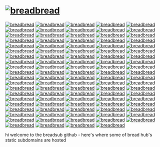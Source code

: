 # [![breadbread](https://user-images.githubusercontent.com/90570076/191613534-fd41e357-b7de-4410-b2d3-6f9416cdfb03.png)](https://cord.breadhub.cc)
[![breadbread](https://user-images.githubusercontent.com/90570076/191613534-fd41e357-b7de-4410-b2d3-6f9416cdfb03.png)](https://cord.breadhub.cc)
[![breadbread](https://user-images.githubusercontent.com/90570076/191613534-fd41e357-b7de-4410-b2d3-6f9416cdfb03.png)](https://cord.breadhub.cc)
[![breadbread](https://user-images.githubusercontent.com/90570076/191613534-fd41e357-b7de-4410-b2d3-6f9416cdfb03.png)](https://cord.breadhub.cc)
[![breadbread](https://user-images.githubusercontent.com/90570076/191613534-fd41e357-b7de-4410-b2d3-6f9416cdfb03.png)](https://cord.breadhub.cc)
[![breadbread](https://user-images.githubusercontent.com/90570076/191613534-fd41e357-b7de-4410-b2d3-6f9416cdfb03.png)](https://cord.breadhub.cc)
[![breadbread](https://user-images.githubusercontent.com/90570076/191613534-fd41e357-b7de-4410-b2d3-6f9416cdfb03.png)](https://cord.breadhub.cc)
[![breadbread](https://user-images.githubusercontent.com/90570076/191613534-fd41e357-b7de-4410-b2d3-6f9416cdfb03.png)](https://cord.breadhub.cc)
[![breadbread](https://user-images.githubusercontent.com/90570076/191613534-fd41e357-b7de-4410-b2d3-6f9416cdfb03.png)](https://cord.breadhub.cc)
[![breadbread](https://user-images.githubusercontent.com/90570076/191613534-fd41e357-b7de-4410-b2d3-6f9416cdfb03.png)](https://cord.breadhub.cc)
[![breadbread](https://user-images.githubusercontent.com/90570076/191613534-fd41e357-b7de-4410-b2d3-6f9416cdfb03.png)](https://cord.breadhub.cc)
[![breadbread](https://user-images.githubusercontent.com/90570076/191613534-fd41e357-b7de-4410-b2d3-6f9416cdfb03.png)](https://cord.breadhub.cc)
[![breadbread](https://user-images.githubusercontent.com/90570076/191613534-fd41e357-b7de-4410-b2d3-6f9416cdfb03.png)](https://cord.breadhub.cc)
[![breadbread](https://user-images.githubusercontent.com/90570076/191613534-fd41e357-b7de-4410-b2d3-6f9416cdfb03.png)](https://cord.breadhub.cc)
[![breadbread](https://user-images.githubusercontent.com/90570076/191613534-fd41e357-b7de-4410-b2d3-6f9416cdfb03.png)](https://cord.breadhub.cc)
[![breadbread](https://user-images.githubusercontent.com/90570076/191613534-fd41e357-b7de-4410-b2d3-6f9416cdfb03.png)](https://cord.breadhub.cc)
[![breadbread](https://user-images.githubusercontent.com/90570076/191613534-fd41e357-b7de-4410-b2d3-6f9416cdfb03.png)](https://cord.breadhub.cc)
[![breadbread](https://user-images.githubusercontent.com/90570076/191613534-fd41e357-b7de-4410-b2d3-6f9416cdfb03.png)](https://cord.breadhub.cc)
[![breadbread](https://user-images.githubusercontent.com/90570076/191613534-fd41e357-b7de-4410-b2d3-6f9416cdfb03.png)](https://cord.breadhub.cc)
[![breadbread](https://user-images.githubusercontent.com/90570076/191613534-fd41e357-b7de-4410-b2d3-6f9416cdfb03.png)](https://cord.breadhub.cc)
[![breadbread](https://user-images.githubusercontent.com/90570076/191613534-fd41e357-b7de-4410-b2d3-6f9416cdfb03.png)](https://cord.breadhub.cc)
[![breadbread](https://user-images.githubusercontent.com/90570076/191613534-fd41e357-b7de-4410-b2d3-6f9416cdfb03.png)](https://cord.breadhub.cc)
[![breadbread](https://user-images.githubusercontent.com/90570076/191613534-fd41e357-b7de-4410-b2d3-6f9416cdfb03.png)](https://cord.breadhub.cc)
[![breadbread](https://user-images.githubusercontent.com/90570076/191613534-fd41e357-b7de-4410-b2d3-6f9416cdfb03.png)](https://cord.breadhub.cc)
[![breadbread](https://user-images.githubusercontent.com/90570076/191613534-fd41e357-b7de-4410-b2d3-6f9416cdfb03.png)](https://cord.breadhub.cc)
[![breadbread](https://user-images.githubusercontent.com/90570076/191613534-fd41e357-b7de-4410-b2d3-6f9416cdfb03.png)](https://cord.breadhub.cc)
[![breadbread](https://user-images.githubusercontent.com/90570076/191613534-fd41e357-b7de-4410-b2d3-6f9416cdfb03.png)](https://cord.breadhub.cc)
[![breadbread](https://user-images.githubusercontent.com/90570076/191613534-fd41e357-b7de-4410-b2d3-6f9416cdfb03.png)](https://cord.breadhub.cc)
[![breadbread](https://user-images.githubusercontent.com/90570076/191613534-fd41e357-b7de-4410-b2d3-6f9416cdfb03.png)](https://cord.breadhub.cc)
[![breadbread](https://user-images.githubusercontent.com/90570076/191613534-fd41e357-b7de-4410-b2d3-6f9416cdfb03.png)](https://cord.breadhub.cc)
[![breadbread](https://user-images.githubusercontent.com/90570076/191613534-fd41e357-b7de-4410-b2d3-6f9416cdfb03.png)](https://cord.breadhub.cc)
[![breadbread](https://user-images.githubusercontent.com/90570076/191613534-fd41e357-b7de-4410-b2d3-6f9416cdfb03.png)](https://cord.breadhub.cc)
[![breadbread](https://user-images.githubusercontent.com/90570076/191613534-fd41e357-b7de-4410-b2d3-6f9416cdfb03.png)](https://cord.breadhub.cc)
[![breadbread](https://user-images.githubusercontent.com/90570076/191613534-fd41e357-b7de-4410-b2d3-6f9416cdfb03.png)](https://cord.breadhub.cc)
[![breadbread](https://user-images.githubusercontent.com/90570076/191613534-fd41e357-b7de-4410-b2d3-6f9416cdfb03.png)](https://cord.breadhub.cc)
[![breadbread](https://user-images.githubusercontent.com/90570076/191613534-fd41e357-b7de-4410-b2d3-6f9416cdfb03.png)](https://cord.breadhub.cc)
[![breadbread](https://user-images.githubusercontent.com/90570076/191613534-fd41e357-b7de-4410-b2d3-6f9416cdfb03.png)](https://cord.breadhub.cc)
[![breadbread](https://user-images.githubusercontent.com/90570076/191613534-fd41e357-b7de-4410-b2d3-6f9416cdfb03.png)](https://cord.breadhub.cc)
[![breadbread](https://user-images.githubusercontent.com/90570076/191613534-fd41e357-b7de-4410-b2d3-6f9416cdfb03.png)](https://cord.breadhub.cc)
[![breadbread](https://user-images.githubusercontent.com/90570076/191613534-fd41e357-b7de-4410-b2d3-6f9416cdfb03.png)](https://cord.breadhub.cc)
[![breadbread](https://user-images.githubusercontent.com/90570076/191613534-fd41e357-b7de-4410-b2d3-6f9416cdfb03.png)](https://cord.breadhub.cc)
[![breadbread](https://user-images.githubusercontent.com/90570076/191613534-fd41e357-b7de-4410-b2d3-6f9416cdfb03.png)](https://cord.breadhub.cc)
[![breadbread](https://user-images.githubusercontent.com/90570076/191613534-fd41e357-b7de-4410-b2d3-6f9416cdfb03.png)](https://cord.breadhub.cc)
[![breadbread](https://user-images.githubusercontent.com/90570076/191613534-fd41e357-b7de-4410-b2d3-6f9416cdfb03.png)](https://cord.breadhub.cc)
[![breadbread](https://user-images.githubusercontent.com/90570076/191613534-fd41e357-b7de-4410-b2d3-6f9416cdfb03.png)](https://cord.breadhub.cc)
[![breadbread](https://user-images.githubusercontent.com/90570076/191613534-fd41e357-b7de-4410-b2d3-6f9416cdfb03.png)](https://cord.breadhub.cc)
[![breadbread](https://user-images.githubusercontent.com/90570076/191613534-fd41e357-b7de-4410-b2d3-6f9416cdfb03.png)](https://cord.breadhub.cc)
[![breadbread](https://user-images.githubusercontent.com/90570076/191613534-fd41e357-b7de-4410-b2d3-6f9416cdfb03.png)](https://cord.breadhub.cc)
[![breadbread](https://user-images.githubusercontent.com/90570076/191613534-fd41e357-b7de-4410-b2d3-6f9416cdfb03.png)](https://cord.breadhub.cc)
[![breadbread](https://user-images.githubusercontent.com/90570076/191613534-fd41e357-b7de-4410-b2d3-6f9416cdfb03.png)](https://cord.breadhub.cc)
[![breadbread](https://user-images.githubusercontent.com/90570076/191613534-fd41e357-b7de-4410-b2d3-6f9416cdfb03.png)](https://cord.breadhub.cc)
[![breadbread](https://user-images.githubusercontent.com/90570076/191613534-fd41e357-b7de-4410-b2d3-6f9416cdfb03.png)](https://cord.breadhub.cc)
[![breadbread](https://user-images.githubusercontent.com/90570076/191613534-fd41e357-b7de-4410-b2d3-6f9416cdfb03.png)](https://cord.breadhub.cc)
[![breadbread](https://user-images.githubusercontent.com/90570076/191613534-fd41e357-b7de-4410-b2d3-6f9416cdfb03.png)](https://cord.breadhub.cc)
[![breadbread](https://user-images.githubusercontent.com/90570076/191613534-fd41e357-b7de-4410-b2d3-6f9416cdfb03.png)](https://cord.breadhub.cc)
[![breadbread](https://user-images.githubusercontent.com/90570076/191613534-fd41e357-b7de-4410-b2d3-6f9416cdfb03.png)](https://cord.breadhub.cc)
[![breadbread](https://user-images.githubusercontent.com/90570076/191613534-fd41e357-b7de-4410-b2d3-6f9416cdfb03.png)](https://cord.breadhub.cc)
[![breadbread](https://user-images.githubusercontent.com/90570076/191613534-fd41e357-b7de-4410-b2d3-6f9416cdfb03.png)](https://cord.breadhub.cc)
[![breadbread](https://user-images.githubusercontent.com/90570076/191613534-fd41e357-b7de-4410-b2d3-6f9416cdfb03.png)](https://cord.breadhub.cc)
[![breadbread](https://user-images.githubusercontent.com/90570076/191613534-fd41e357-b7de-4410-b2d3-6f9416cdfb03.png)](https://cord.breadhub.cc)
[![breadbread](https://user-images.githubusercontent.com/90570076/191613534-fd41e357-b7de-4410-b2d3-6f9416cdfb03.png)](https://cord.breadhub.cc)
[![breadbread](https://user-images.githubusercontent.com/90570076/191613534-fd41e357-b7de-4410-b2d3-6f9416cdfb03.png)](https://cord.breadhub.cc)
[![breadbread](https://user-images.githubusercontent.com/90570076/191613534-fd41e357-b7de-4410-b2d3-6f9416cdfb03.png)](https://cord.breadhub.cc)
[![breadbread](https://user-images.githubusercontent.com/90570076/191613534-fd41e357-b7de-4410-b2d3-6f9416cdfb03.png)](https://cord.breadhub.cc)
[![breadbread](https://user-images.githubusercontent.com/90570076/191613534-fd41e357-b7de-4410-b2d3-6f9416cdfb03.png)](https://cord.breadhub.cc)
[![breadbread](https://user-images.githubusercontent.com/90570076/191613534-fd41e357-b7de-4410-b2d3-6f9416cdfb03.png)](https://cord.breadhub.cc)
[![breadbread](https://user-images.githubusercontent.com/90570076/191613534-fd41e357-b7de-4410-b2d3-6f9416cdfb03.png)](https://cord.breadhub.cc)
[![breadbread](https://user-images.githubusercontent.com/90570076/191613534-fd41e357-b7de-4410-b2d3-6f9416cdfb03.png)](https://cord.breadhub.cc)
[![breadbread](https://user-images.githubusercontent.com/90570076/191613534-fd41e357-b7de-4410-b2d3-6f9416cdfb03.png)](https://cord.breadhub.cc)
[![breadbread](https://user-images.githubusercontent.com/90570076/191613534-fd41e357-b7de-4410-b2d3-6f9416cdfb03.png)](https://cord.breadhub.cc)
[![breadbread](https://user-images.githubusercontent.com/90570076/191613534-fd41e357-b7de-4410-b2d3-6f9416cdfb03.png)](https://cord.breadhub.cc)
[![breadbread](https://user-images.githubusercontent.com/90570076/191613534-fd41e357-b7de-4410-b2d3-6f9416cdfb03.png)](https://cord.breadhub.cc)
[![breadbread](https://user-images.githubusercontent.com/90570076/191613534-fd41e357-b7de-4410-b2d3-6f9416cdfb03.png)](https://cord.breadhub.cc)
[![breadbread](https://user-images.githubusercontent.com/90570076/191613534-fd41e357-b7de-4410-b2d3-6f9416cdfb03.png)](https://cord.breadhub.cc)
[![breadbread](https://user-images.githubusercontent.com/90570076/191613534-fd41e357-b7de-4410-b2d3-6f9416cdfb03.png)](https://cord.breadhub.cc)
[![breadbread](https://user-images.githubusercontent.com/90570076/191613534-fd41e357-b7de-4410-b2d3-6f9416cdfb03.png)](https://cord.breadhub.cc)
[![breadbread](https://user-images.githubusercontent.com/90570076/191613534-fd41e357-b7de-4410-b2d3-6f9416cdfb03.png)](https://cord.breadhub.cc)
[![breadbread](https://user-images.githubusercontent.com/90570076/191613534-fd41e357-b7de-4410-b2d3-6f9416cdfb03.png)](https://cord.breadhub.cc)
[![breadbread](https://user-images.githubusercontent.com/90570076/191613534-fd41e357-b7de-4410-b2d3-6f9416cdfb03.png)](https://cord.breadhub.cc)
[![breadbread](https://user-images.githubusercontent.com/90570076/191613534-fd41e357-b7de-4410-b2d3-6f9416cdfb03.png)](https://cord.breadhub.cc)
[![breadbread](https://user-images.githubusercontent.com/90570076/191613534-fd41e357-b7de-4410-b2d3-6f9416cdfb03.png)](https://cord.breadhub.cc)
[![breadbread](https://user-images.githubusercontent.com/90570076/191613534-fd41e357-b7de-4410-b2d3-6f9416cdfb03.png)](https://cord.breadhub.cc)
[![breadbread](https://user-images.githubusercontent.com/90570076/191613534-fd41e357-b7de-4410-b2d3-6f9416cdfb03.png)](https://cord.breadhub.cc)
[![breadbread](https://user-images.githubusercontent.com/90570076/191613534-fd41e357-b7de-4410-b2d3-6f9416cdfb03.png)](https://cord.breadhub.cc)
[![breadbread](https://user-images.githubusercontent.com/90570076/191613534-fd41e357-b7de-4410-b2d3-6f9416cdfb03.png)](https://cord.breadhub.cc)
[![breadbread](https://user-images.githubusercontent.com/90570076/191613534-fd41e357-b7de-4410-b2d3-6f9416cdfb03.png)](https://cord.breadhub.cc)
[![breadbread](https://user-images.githubusercontent.com/90570076/191613534-fd41e357-b7de-4410-b2d3-6f9416cdfb03.png)](https://cord.breadhub.cc)
[![breadbread](https://user-images.githubusercontent.com/90570076/191613534-fd41e357-b7de-4410-b2d3-6f9416cdfb03.png)](https://cord.breadhub.cc)
[![breadbread](https://user-images.githubusercontent.com/90570076/191613534-fd41e357-b7de-4410-b2d3-6f9416cdfb03.png)](https://cord.breadhub.cc)
[![breadbread](https://user-images.githubusercontent.com/90570076/191613534-fd41e357-b7de-4410-b2d3-6f9416cdfb03.png)](https://cord.breadhub.cc)
[![breadbread](https://user-images.githubusercontent.com/90570076/191613534-fd41e357-b7de-4410-b2d3-6f9416cdfb03.png)](https://cord.breadhub.cc)
[![breadbread](https://user-images.githubusercontent.com/90570076/191613534-fd41e357-b7de-4410-b2d3-6f9416cdfb03.png)](https://cord.breadhub.cc)
[![breadbread](https://user-images.githubusercontent.com/90570076/191613534-fd41e357-b7de-4410-b2d3-6f9416cdfb03.png)](https://cord.breadhub.cc)
[![breadbread](https://user-images.githubusercontent.com/90570076/191613534-fd41e357-b7de-4410-b2d3-6f9416cdfb03.png)](https://cord.breadhub.cc)
[![breadbread](https://user-images.githubusercontent.com/90570076/191613534-fd41e357-b7de-4410-b2d3-6f9416cdfb03.png)](https://cord.breadhub.cc)
[![breadbread](https://user-images.githubusercontent.com/90570076/191613534-fd41e357-b7de-4410-b2d3-6f9416cdfb03.png)](https://cord.breadhub.cc)
[![breadbread](https://user-images.githubusercontent.com/90570076/191613534-fd41e357-b7de-4410-b2d3-6f9416cdfb03.png)](https://cord.breadhub.cc)
[![breadbread](https://user-images.githubusercontent.com/90570076/191613534-fd41e357-b7de-4410-b2d3-6f9416cdfb03.png)](https://cord.breadhub.cc)
[![breadbread](https://user-images.githubusercontent.com/90570076/191613534-fd41e357-b7de-4410-b2d3-6f9416cdfb03.png)](https://cord.breadhub.cc)
[![breadbread](https://user-images.githubusercontent.com/90570076/191613534-fd41e357-b7de-4410-b2d3-6f9416cdfb03.png)](https://cord.breadhub.cc)

hi welcome to the breadsub github - here's where some of bread hub's static subdomains are hosted
